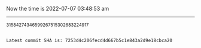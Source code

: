 Now the time is 2022-07-07 03:48:53 am

---

<small>31584274346599267515302683224917</small>

```txt

Latest commit SHA is: 7253d4c206fecd4d667b5c1e843a2d9e18cbca20
```
